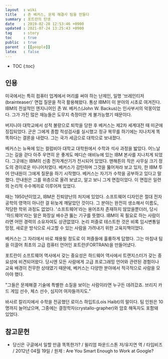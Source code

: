 ```yaml
---
layout  : wiki
title   : 존 베커스, 문제 해결사 팀을 만들다
summary : 포트란의 탄생
date    : 2019-02-28 12:53:46 +0900
updated : 2021-07-24 13:25:43 +0900
tag     : story
toc     : true
public  : true
parent  : [[people]]
latex   : false
---
```

* TOC
{:toc}

## 인용

>
미국에서는 특히 컴퓨터 업계에서 머리를 써야 하는 난제인,
일명 '브레인티저(brainteaser)' 면접 질문을 적극 활용해왔다.
통상 IBM이 이 분야의 시초로 여겨진다.
IBM의 전설적인 엔지니어인 존 W. 베커스(John W. Backus)는 인사부서의 악몽이었다.
그가 가진 많은 재능들은 도무지 측정이란 게 불가능했기 때문이다.
>
버지니아 대학교에서 성적 불량으로 퇴학을 당한 후 베커스는 제2차 세계대전 때 미군에 징집되었다.
군은 그에게 종합 적성검사를 실시했고 정규 복무를 하기에는 지나치게 똑똑하다는 결론을 내렸다.
그는 국가 세금으로 대학으로 보내졌다.
>
베커스는 뉴욕에 있는 컬럼비아 대학교 대학원에서 수학과 석사 과정을 밟았다.
어느날 그는 길을 걷다 아주 우연히 운 좋게도 메디슨 애비뉴에 있는 IBM 본사를 지나치게 되었다.
그곳에는 IBM의 신종 전자계산기가 전시되어 있었다.
맨해튼의 작은 사무실 크기 정도의 경이로운 미니어처였다.
베커스가 감탄하며 그것을 뚫어져라 보고 있자, 한 IBM 투어 안내원이 그에게 질문을 하기 시작했다.
베커스는 자기가 수학을 공부하고 있다고 말했다.
안내원은 그를 위층으로 올려 보냈고, 알고 보니 그게 면접이었다.
이 면접은 일련의 논리적 수수께끼로 이루어져 있었다.
>
때는 1950년이었고, IBM은 진퇴양난의 처지에 있었다.
소프트웨어 디자인은 절대 전자공학의 영역이 아니란 걸 뒤늦게 깨달았던 것이다.
그 분야는 완전히 생소해서 이름도, 적당한 학위 과정도 없었다.
'소프트웨어'라는 용어조차 존재하지 않았을뿐더러, 당시 '하드웨어'라는 말은 화장실 배수관 뚫는 기구를 뜻했다.
IBM이 꼭 필요로 하는 사람이라면 어떤 경력의 소유자여도 상관없었다.
논리 퍼즐로 테스트한 것은 비록 임시변통일망정, 새로운 방식으로 사고할 수 있는 사람을 가려내기 위한 고육지책이었다.
>
베커스는 그 자리에서 바로 채용될 정도로 이 퍼즐들에 훌륭하게 답했다.
그는 마침내 팀을 이끌어 최초의 고급 컴퓨터 언어인 포트란(FORTRAN)을 만들어냈다.
>
포트란이 소프트웨어 역사에서 갖는 중요성은 하드웨어 역사에서 트랜지스터가 갖는 중요성에 비견되어왔다.
당시엔 모든 사람에게 고급 프로그래밍 언어와 관련된 경험이나 교육 배경이 전무한 상태였기 때문에,
베커스는 다양한 분야에서 적극적으로 사람을 모아야 했다.
>
"그들은 문제해결 기술에 특별한 소질을 보이는 사람이라면 누구든 데려갔죠. 브리지 카드 게임 선수, 체스 선수, 심지어 여자들까지도."
>
바사르 칼리지에서 수학을 전공했던 로이스 하입트(Lois Haibt)의 말이다. 팀 인원은 10명까지 늘어났으며,
그중에는 결정학자(crystallo-grapher)와 암호 해독자도 포함돼 있었다.

## 참고문헌

* 당신은 구글에서 일할 만큼 똑똑한가? / 윌리엄 파운드스톤 저/유지연 역 / 타임비즈 / 2012년 04월 19일 / 원제 : Are You Smart Enough to Work at Google?
